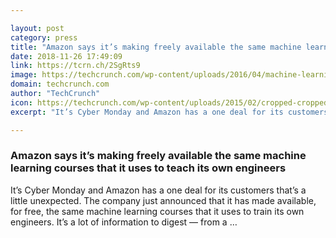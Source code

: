 ```yaml
---

layout: post
category: press
title: "Amazon says it’s making freely available the same machine learning courses that it uses to teach its own engineers"
date: 2018-11-26 17:49:09
link: https://tcrn.ch/2SgRts9
image: https://techcrunch.com/wp-content/uploads/2016/04/machine-learning.png?w=711
domain: techcrunch.com
author: "TechCrunch"
icon: https://techcrunch.com/wp-content/uploads/2015/02/cropped-cropped-favicon-gradient.png?w=180
excerpt: "It’s Cyber Monday and Amazon has a one deal for its customers that’s a little unexpected. The company just announced that it has made available, for free, the same machine learning courses that it uses to train its own engineers. It’s a lot of information to digest — from a …"

---
```


### Amazon says it’s making freely available the same machine learning courses that it uses to teach its own engineers

It’s Cyber Monday and Amazon has a one deal for its customers that’s a little unexpected. The company just announced that it has made available, for free, the same machine learning courses that it uses to train its own engineers. It’s a lot of information to digest — from a …